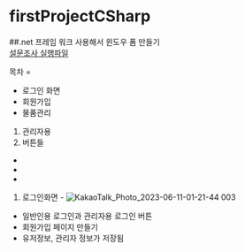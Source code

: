 # firstProjectCSharp
##.net 프레임 워크 사용해서 윈도우 폼 만들기  
[설문조사 실행파일](https://github.com/2018130/firstProjectCSharp/blob/main/obj/Debug/firstProjectCSharp.exe)

목차 = 
- 로그인 화면
- 회원가입
- 물품관리
1. 관리자용
2. 버튼들
-
-
-
1. 로그인화면 - 
![KakaoTalk_Photo_2023-06-11-01-21-44 003](https://github.com/2020864003/2023OOP/assets/128778304/77994954-359e-4a41-9141-f311867ada29)
- 일반인용 로그인과 관리자용 로그인 버튼
- 회원가입 페이지 만들기
- 유저정보, 관리자 정보가 저장됨



